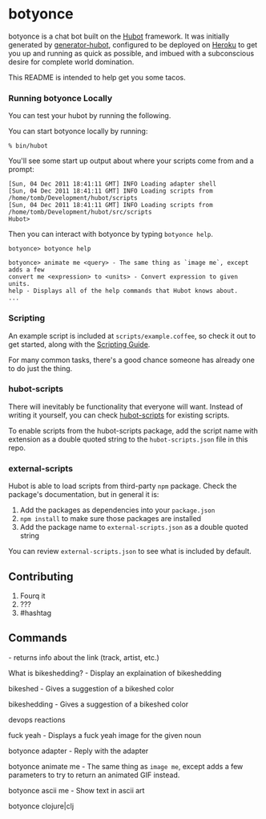 # botyonce

botyonce is a chat bot built on the [Hubot][hubot] framework. It was initially generated by [generator-hubot][generator-hubot], configured to be deployed on [Heroku][heroku] to get you up and running as quick as possible, and imbued with a subconscious desire for complete world domination.

This README is intended to help get you some tacos.

[heroku]: http://www.heroku.com
[hubot]: http://hubot.github.com
[generator-hubot]: https://github.com/github/generator-hubot

### Running botyonce Locally

You can test your hubot by running the following.

You can start botyonce locally by running:

    % bin/hubot

You'll see some start up output about where your scripts come from and a
prompt:

    [Sun, 04 Dec 2011 18:41:11 GMT] INFO Loading adapter shell
    [Sun, 04 Dec 2011 18:41:11 GMT] INFO Loading scripts from /home/tomb/Development/hubot/scripts
    [Sun, 04 Dec 2011 18:41:11 GMT] INFO Loading scripts from /home/tomb/Development/hubot/src/scripts
    Hubot>

Then you can interact with botyonce by typing `botyonce help`.

    botyonce> botyonce help

    botyonce> animate me <query> - The same thing as `image me`, except adds a few
    convert me <expression> to <units> - Convert expression to given units.
    help - Displays all of the help commands that Hubot knows about.
    ...


### Scripting

An example script is included at `scripts/example.coffee`, so check it out to
get started, along with the [Scripting Guide](https://github.com/github/hubot/blob/master/docs/scripting.md).

For many common tasks, there's a good chance someone has already one to do just
the thing.

### hubot-scripts

There will inevitably be functionality that everyone will want. Instead
of writing it yourself, you can check
[hubot-scripts][hubot-scripts] for existing scripts.

To enable scripts from the hubot-scripts package, add the script name with
extension as a double quoted string to the `hubot-scripts.json` file in this
repo.

[hubot-scripts]: https://github.com/hubot-scripts

### external-scripts

Hubot is able to load scripts from third-party `npm` package. Check the package's documentation, but in general it is:

1. Add the packages as dependencies into your `package.json`
2. `npm install` to make sure those packages are installed
3. Add the package name to `external-scripts.json` as a double quoted string

You can review `external-scripts.json` to see what is included by default.

## Contributing

1. Fourq it
2. ???
3. #hashtag

## Commands

 <spotify link> - returns info about the link (track, artist, etc.)

 What is bikeshedding? - Display an explaination of bikeshedding

 bikeshed - Gives a suggestion of a bikeshed color

 bikeshedding - Gives a suggestion of a bikeshed color

 devops reactions

 fuck yeah <noun> - Displays a fuck yeah image for the given noun

 botyonce adapter - Reply with the adapter

 botyonce animate me <query> - The same thing as `image me`, except adds a few parameters to try to return an animated GIF instead.

 botyonce ascii me <text> - Show text in ascii art

 botyonce clojure|clj <script> - Evaluate one line of Clojure script

 botyonce don't keep http://ninjas-20.herokuapp.com alive - Remove inputted url to the collection of urls set to be pinged

 botyonce echo <text> - Reply back with <text>

 botyonce flip - botyonce flips a table

 botyonce hangout me <title> - Creates a Hangout with the given title and returns the URL.

 botyonce help - Displays all of the help commands that botyonce knows about.

 botyonce help <query> - Displays all help commands that match <query>.

 botyonce image me <query> - The Original. Queries Google Images for <query> and returns a random top result.

 botyonce keep http://ninjas-20.herokuapp.com alive - Add inputted url to the collection of urls set to be pinged

 botyonce map me <query> - Returns a map view of the area returned by `query`.

 botyonce mustache me <query> - Searches Google Images for the specified query and mustaches it.

 botyonce mustache me <url> - Adds a mustache to the specified URL.

 botyonce mute list - Check which channels have been muted

 botyonce mute|unmute (channel name) - (un)mute a channel (if channel name omitted, mutes current channel)

 botyonce ping - Reply with pong

 botyonce salesforce account <accountname> - searches for the account by name in Salesforce and displays all matches

 botyonce salesforce query <query> - runs an arbitrary SOQL query and outputs the results

 botyonce tell <recipients> <some message> - tell <recipients> <some message> next time they are present.

 botyonce the rules - Make sure botyonce still knows the rules.

 botyonce the rules - Make sure botyonce still knows the rules.

 botyonce time - Reply with current time

 botyonce translate me <phrase> - Searches for a translation for the <phrase> and then prints that bad boy out.

 botyonce translate me from <source> into <target> <phrase> - Translates <phrase> from <source> into <target>. Both <source> and <target> are optional

 botyonce twitter <command> <query> - Search Twitter for a query

 botyonce uptime <filter> - Returns uptime for sites.

 botyonce uptime add-check <http://example.com> [as <friendlyname>]- Adds a new uptime check.

 botyonce weather - Get the weather for botyonce_DARK_SKY_DEFAULT_LOCATION

 botyonce weather <location> - Get the weather for <location>

 botyonce what are you keeping alive - Show list of urls being kept alive

 botyonce xkcd <num> - XKCD comic <num>

 botyonce xkcd [latest]- The latest XKCD comic

 botyonce xkcd random - XKCD comic <num>

 botyonce youtube me <query> - Searches YouTube for the query and returns the video embed link.

 botyonce: qr me <url> - turn a URL into a QR Code

 ship it - Display a motivation squirrel
